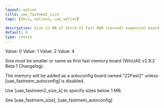 ```yaml
---
layout: option
title: uae_fastmem2_size
tags: [docs, options, uae_option]

description: Size in MB of Zorro-II Fast RAM (second) expansion board
default: 0
type: choice
---
```


Value: 0
Value: 1
Value: 2
Value: 4

Size must be smaller or same as first fast memory board (WinUAE v2.8.2 Beta 1 Changelog).

The memory will be added as a autoconfig board named "Z2Fast2" unless [uae_fastmem_autoconfig] is disabled.

Use [uae_fastmem2_size_k] to specify sizes below 1 MB.

See [uae_fastmem_size], [uae_fastmem_autoconfig]
